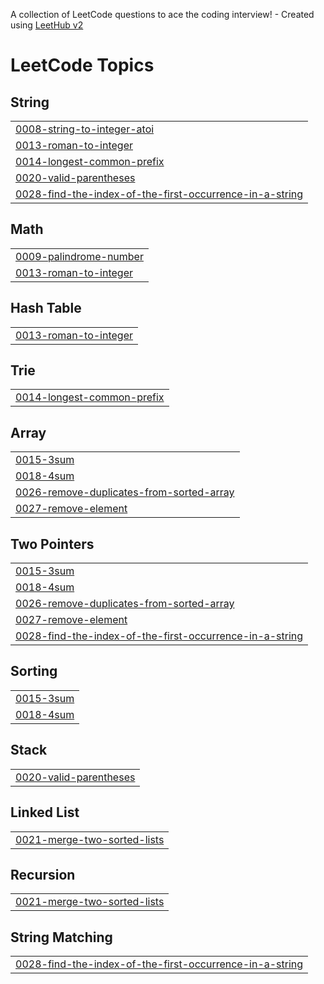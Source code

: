 A collection of LeetCode questions to ace the coding interview! - Created using [LeetHub v2](https://github.com/arunbhardwaj/LeetHub-2.0)
<!---LeetCode Topics Start-->
# LeetCode Topics
## String
|  |
| ------- |
| [0008-string-to-integer-atoi](https://github.com/poojitha654/leetcode516/tree/master/0008-string-to-integer-atoi) |
| [0013-roman-to-integer](https://github.com/poojitha654/leetcode516/tree/master/0013-roman-to-integer) |
| [0014-longest-common-prefix](https://github.com/poojitha654/leetcode516/tree/master/0014-longest-common-prefix) |
| [0020-valid-parentheses](https://github.com/poojitha654/leetcode516/tree/master/0020-valid-parentheses) |
| [0028-find-the-index-of-the-first-occurrence-in-a-string](https://github.com/poojitha654/leetcode516/tree/master/0028-find-the-index-of-the-first-occurrence-in-a-string) |
## Math
|  |
| ------- |
| [0009-palindrome-number](https://github.com/poojitha654/leetcode516/tree/master/0009-palindrome-number) |
| [0013-roman-to-integer](https://github.com/poojitha654/leetcode516/tree/master/0013-roman-to-integer) |
## Hash Table
|  |
| ------- |
| [0013-roman-to-integer](https://github.com/poojitha654/leetcode516/tree/master/0013-roman-to-integer) |
## Trie
|  |
| ------- |
| [0014-longest-common-prefix](https://github.com/poojitha654/leetcode516/tree/master/0014-longest-common-prefix) |
## Array
|  |
| ------- |
| [0015-3sum](https://github.com/poojitha654/leetcode516/tree/master/0015-3sum) |
| [0018-4sum](https://github.com/poojitha654/leetcode516/tree/master/0018-4sum) |
| [0026-remove-duplicates-from-sorted-array](https://github.com/poojitha654/leetcode516/tree/master/0026-remove-duplicates-from-sorted-array) |
| [0027-remove-element](https://github.com/poojitha654/leetcode516/tree/master/0027-remove-element) |
## Two Pointers
|  |
| ------- |
| [0015-3sum](https://github.com/poojitha654/leetcode516/tree/master/0015-3sum) |
| [0018-4sum](https://github.com/poojitha654/leetcode516/tree/master/0018-4sum) |
| [0026-remove-duplicates-from-sorted-array](https://github.com/poojitha654/leetcode516/tree/master/0026-remove-duplicates-from-sorted-array) |
| [0027-remove-element](https://github.com/poojitha654/leetcode516/tree/master/0027-remove-element) |
| [0028-find-the-index-of-the-first-occurrence-in-a-string](https://github.com/poojitha654/leetcode516/tree/master/0028-find-the-index-of-the-first-occurrence-in-a-string) |
## Sorting
|  |
| ------- |
| [0015-3sum](https://github.com/poojitha654/leetcode516/tree/master/0015-3sum) |
| [0018-4sum](https://github.com/poojitha654/leetcode516/tree/master/0018-4sum) |
## Stack
|  |
| ------- |
| [0020-valid-parentheses](https://github.com/poojitha654/leetcode516/tree/master/0020-valid-parentheses) |
## Linked List
|  |
| ------- |
| [0021-merge-two-sorted-lists](https://github.com/poojitha654/leetcode516/tree/master/0021-merge-two-sorted-lists) |
## Recursion
|  |
| ------- |
| [0021-merge-two-sorted-lists](https://github.com/poojitha654/leetcode516/tree/master/0021-merge-two-sorted-lists) |
## String Matching
|  |
| ------- |
| [0028-find-the-index-of-the-first-occurrence-in-a-string](https://github.com/poojitha654/leetcode516/tree/master/0028-find-the-index-of-the-first-occurrence-in-a-string) |
<!---LeetCode Topics End-->